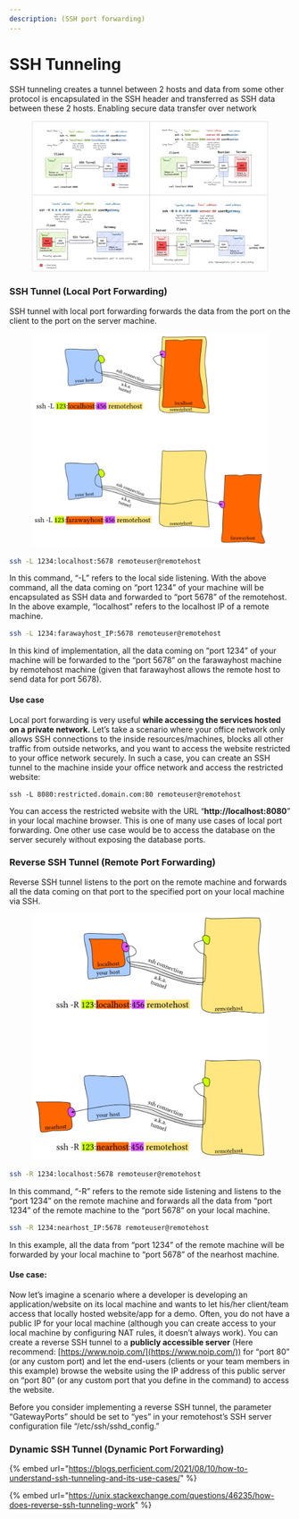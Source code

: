 ```yaml
---
description: (SSH port forwarding)
---
```


# SSH Tunneling

SSH tunneling creates a tunnel between 2 hosts and data from some other protocol is encapsulated in the SSH header and transferred as SSH data between these 2 hosts. Enabling secure data transfer over network

<figure><img src="../.gitbook/assets/image (2) (4).png" alt=""><figcaption></figcaption></figure>

### SSH Tunnel (Local Port Forwarding)

SSH tunnel with local port forwarding forwards the data from the port on the client to the port on the server machine.

<figure><img src="../.gitbook/assets/image (7) (2).png" alt=""><figcaption></figcaption></figure>

```bash
ssh -L 1234:localhost:5678 remoteuser@remotehost
```

In this command, “-L” refers to the local side listening. With the above command, all the data coming on “port 1234” of your machine will be encapsulated as SSH data and forwarded to “port 5678” of the remotehost. In the above example, “localhost” refers to the localhost IP of a remote machine.

```bash
ssh -L 1234:farawayhost_IP:5678 remoteuser@remotehost
```

In this kind of implementation, all the data coming on “port 1234” of your machine will be forwarded to the “port 5678” on the farawayhost machine by remotehost machine (given that farawayhost allows the remote host to send data for port 5678).

#### Use case

Local port forwarding is very useful **while accessing the services hosted on a private network.** Let’s take a scenario where your office network only allows SSH connections to the inside resources/machines, blocks all other traffic from outside networks, and you want to access the website restricted to your office network securely. In such a case, you can create an SSH tunnel to the machine inside your office network and access the restricted website:

```shell
ssh -L 8080:restricted.domain.com:80 remoteuser@remotehost
```

You can access the restricted website with the URL “**http://localhost:8080**” in your local machine browser. This is one of many use cases of local port forwarding. One other use case would be to access the database on the server securely without exposing the database ports.

### Reverse SSH Tunnel (Remote Port Forwarding)

Reverse SSH tunnel listens to the port on the remote machine and forwards all the data coming on that port to the specified port on your local machine via SSH.

<figure><img src="../.gitbook/assets/image (7) (4).png" alt=""><figcaption></figcaption></figure>

```bash
ssh -R 1234:localhost:5678 remoteuser@remotehost
```

In this command, “-R” refers to the remote side listening and listens to the “port 1234” on the remote machine and forwards all the data from “port 1234” of the remote machine to the “port 5678” on your local machine.

```bash
ssh -R 1234:nearhost_IP:5678 remoteuser@remotehost
```

In this example, all the data from “port 1234” of the remote machine will be forwarded by your local machine to “port 5678” of the nearhost machine.

#### Use case:

Now let’s imagine a scenario where a developer is developing an application/website on its local machine and wants to let his/her client/team access that locally hosted website/app for a demo. Often, you do not have a public IP for your local machine (although you can create access to your local machine by configuring NAT rules, it doesn’t always work). You can create a reverse SSH tunnel to a **publicly accessible server** (Here recommend: [https://www.noip.com/](https://www.noip.com/)) for “port 80” (or any custom port) and let the end-users (clients or your team members in this example) browse the website using the IP address of this public server on “port 80” (or any custom port that you define in the command) to access the website.

Before you consider implementing a reverse SSH tunnel, the parameter “GatewayPorts” should be set to “yes” in your remotehost’s SSH server configuration file “/etc/ssh/sshd\_config.”

### Dynamic SSH Tunnel (Dynamic Port Forwarding)

{% embed url="https://blogs.perficient.com/2021/08/10/how-to-understand-ssh-tunneling-and-its-use-cases/" %}

{% embed url="https://unix.stackexchange.com/questions/46235/how-does-reverse-ssh-tunneling-work" %}
